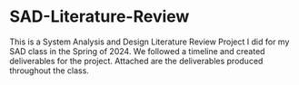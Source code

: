 # SAD-Literature-Review
This is a System Analysis and Design Literature Review Project I did for my SAD class in the Spring of 2024. We followed a timeline and created deliverables for the project. Attached are the deliverables produced throughout the class.
